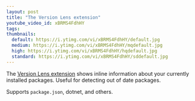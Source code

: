```yaml
---
layout: post
title: "The Version Lens extension"
youtube_video_id: xBRMS4FdhHY
tags:
thumbnails:
  default: https://i.ytimg.com/vi/xBRMS4FdhHY/default.jpg
  medium: https://i.ytimg.com/vi/xBRMS4FdhHY/mqdefault.jpg
  high: https://i.ytimg.com/vi/xBRMS4FdhHY/hqdefault.jpg
  standard: https://i.ytimg.com/vi/xBRMS4FdhHY/sddefault.jpg
---
```


The [Version Lens extension](https://marketplace.visualstudio.com/items?itemName=pflannery.vscode-versionlens) shows inline information about your currently installed packages. Useful for detecting out of date packages.

Supports `package.json`, dotnet, and others.
